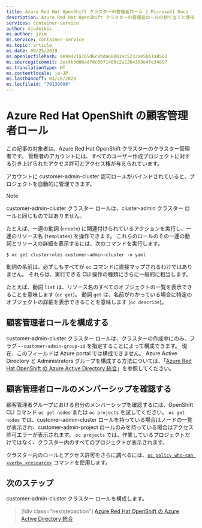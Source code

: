 ```yaml
---
title: Azure Red Hat OpenShift クラスターの管理者ロール | Microsoft Docs
description: Azure Red Hat OpenShift クラスターの管理者ロールの割り当てと使用
services: container-service
author: mjudeikis
ms.author: jzim
ms.service: container-service
ms.topic: article
ms.date: 09/25/2019
ms.openlocfilehash: ae9a421a165d6c8bda688819c5233ae5bb1a8562
ms.sourcegitcommit: 2ec4b3d0bad7dc0071400c2a2264399e4fe34897
ms.translationtype: HT
ms.contentlocale: ja-JP
ms.lasthandoff: 03/28/2020
ms.locfileid: "79139098"
---
```

# <a name="azure-red-hat-openshift-customer-administrator-role"></a>Azure Red Hat OpenShift の顧客管理者ロール

この記事の対象者は、Azure Red Hat OpenShift クラスターのクラスター管理者です。 管理者のアカウントには、すべてのユーザー作成プロジェクトに対する引き上げられたアクセス許可とアクセス権が与えられています。

アカウントに customer-admin-cluster 認可ロールがバインドされていると、プロジェクトを自動的に管理できます。

> [!Note] 
> customer-admin-cluster クラスター ロールは、cluster-admin クラスター ロールと同じものではありません。

たとえば、一連の動詞 (`create`) に関連付けられているアクションを実行し、一連のリソース名 (`templates`) を操作できます。 これらのロールのその一連の動詞とリソースの詳細を表示するには、次のコマンドを実行します。

`$ oc get clusterroles customer-admin-cluster -o yaml`

動詞の名前は、必ずしもすべてが `oc` コマンドに直接マップされるわけではありません。 それらは、実行できる CLI 操作の種類にさらに一般的に相当します。 

たとえば、動詞 `list` は、リソース名のすべてのオブジェクトの一覧を表示できることを意味します (`oc get`)。 動詞 `get` は、名前がわかっている場合に特定のオブジェクトの詳細を表示できることを意味します (`oc describe`)。

## <a name="configure-the-customer-administrator-role"></a>顧客管理者ロールを構成する

customer-admin-cluster クラスター ロールは、クラスターの作成中にのみ、フラグ `--customer-admin-group-id` を指定することによって構成できます。 現在、このフィールドは Azure portal では構成できません。 Azure Active Directory と Administrators グループを構成する方法については、「[Azure Red Hat OpenShift の Azure Active Directory 統合](howto-aad-app-configuration.md)」を参照してください。

## <a name="confirm-membership-in-the-customer-administrator-role"></a>顧客管理者ロールのメンバーシップを確認する

顧客管理者グループにおける自分のメンバーシップを確認するには、OpenShift CLI コマンド `oc get nodes` または `oc projects` を試してください。 `oc get nodes` では、customer-admin-cluster ロールを持っている場合はノードの一覧が表示され、customer-admin-project ロールのみを持っている場合はアクセス許可エラーが表示されます。 `oc projects` では、作業しているプロジェクトだけではなく、クラスター内のすべてのプロジェクトが表示されます。

クラスター内のロールとアクセス許可をさらに調べるには、[`oc policy who-can <verb> <resource>`](https://docs.openshift.com/container-platform/3.11/admin_guide/manage_rbac.html#managing-role-bindings) コマンドを使用します。

## <a name="next-steps"></a>次のステップ

customer-admin-cluster クラスター ロールを構成します。
> [!div class="nextstepaction"]
> [Azure Red Hat OpenShift の Azure Active Directory 統合](howto-aad-app-configuration.md)

